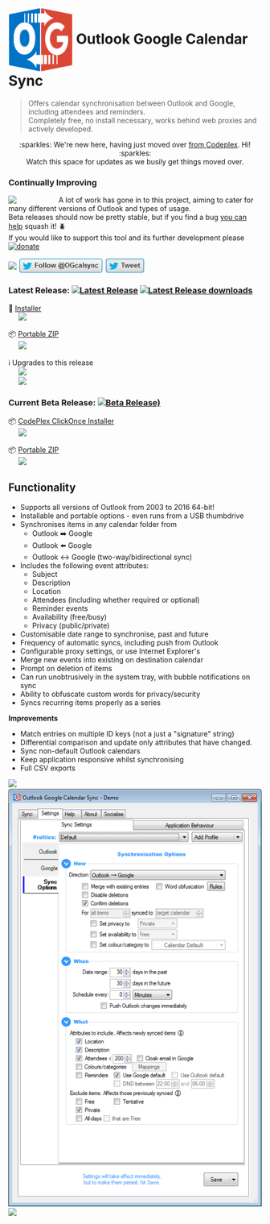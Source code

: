 # <img src="https://github.com/phw198/OutlookGoogleCalendarSync/raw/master/docs/images/ogcs128x128.png" valign="middle"> Outlook Google Calendar Sync

> Offers calendar synchronisation between Outlook and Google, including attendees and reminders.  
> Completely free, no install necessary, works behind web proxies and actively developed.

<p align="center">:sparkles: We're new here, having just moved over <a href="https://outlookgooglecalendarsync.codeplex.com" target="_blank">from Codeplex</a>. Hi! :sparkles:<br/>
Watch this space for updates as we busily get things moved over.</p>

### Continually Improving
<img src="https://campbowiedistrict.com/wp-content/uploads/2016/08/page0-under-construction1.png" v
align="left" width="100px"/> 
A lot of work has gone in to this project, aiming to cater for many different versions of Outlook and types of usage.  
Beta releases should now be pretty stable, but if you find a bug [you can help](https://github.com/phw198/OutlookGoogleCalendarSync/wiki/Reporting-Problems) squash it! :beetle:  
If you would like to support this tool and its further development please [![donate](https://www.paypalobjects.com/en_GB/i/btn/btn_donate_SM.gif)](https://www.paypal.com/cgi-bin/webscr?cmd=_s-xclick&hosted_button_id=RT46CXQDSSYWJ&item_name=Outlook%20Google%20Calendar%20Sync%20donation.%20For%20splash%20screen%20hiding,%20enter%20your%20Gmail%20address%20in%20comment%20section)

<a href="https://plus.google.com/communities/114412828247015553563"><img src="https://github.com/phw198/OutlookGoogleCalendarSync/raw/master/docs/images/home_google_community.png" align="center"></a> <a href="http://www.twitter.com/OGcalsync"><img src="https://github.com/phw198/OutlookGoogleCalendarSync/raw/master/docs/images/home_twitter_follow.png" align="center"></a> <a href="https://twitter.com/intent/tweet?original_referer=https%3A%2F%2Fabout.twitter.com%2Fresources%2Fbuttons&text=I%20just%20found%20this%20amazing%20free%20tool%20to%20sync%20Outlook%20and%20Google%20calendars&tw_p=tweetbutton&url=http%3A%2F%2Fbit.ly%2FOGcalsync&via=OGcalsync"><img src="https://github.com/phw198/OutlookGoogleCalendarSync/raw/master/docs/images/home_tweet.png" align="center"></a>


### Latest Release: [![Latest Release](https://img.shields.io/github/release/phw198/OutlookGoogleCalendarSync.svg)](https://github.com/phw198/OutlookGoogleCalendarSync/releases/latest) [![Latest Release downloads](https://img.shields.io/github/downloads/phw198/outlookgooglecalendarsync/latest/total.svg)](https://github.com/phw198/OutlookGoogleCalendarSync/releases/latest)

:floppy_disk: [Installer](https://github.com/phw198/OutlookGoogleCalendarSync/releases/download/v2.5.3-alpha/Setup.exe)  
 &nbsp;&nbsp;&nbsp;&nbsp;&nbsp;[![](https://img.shields.io/github/downloads/phw198/outlookgooglecalendarsync/v2.5.3-alpha/Setup.exe.svg)](https://github.com/phw198/OutlookGoogleCalendarSync/releases/download/v2.5.3-alpha/Setup.exe)
 
:package: [Portable ZIP](https://github.com/phw198/OutlookGoogleCalendarSync/releases/download/v2.5.3-alpha/Portable_OGCS_v2.5.3.zip)  
 &nbsp;&nbsp;&nbsp;&nbsp;&nbsp;[![](https://img.shields.io/github/downloads/phw198/outlookgooglecalendarsync/v2.5.3-alpha/Portable_OGCS_v2.5.3.zip.svg)](https://github.com/phw198/OutlookGoogleCalendarSync/releases/download/v2.5.3-alpha/Portable_OGCS_v2.5.3.zip)

:information_source: Upgrades to this release  
 &nbsp;&nbsp;&nbsp;&nbsp;&nbsp;![](https://img.shields.io/github/downloads/phw198/outlookgooglecalendarsync/v2.5.3-alpha/OutlookGoogleCalendarSync-2.5.3-alpha-full.nupkg.svg)  
 &nbsp;&nbsp;&nbsp;&nbsp;&nbsp;![](https://img.shields.io/github/downloads/phw198/outlookgooglecalendarsync/v2.5.3-alpha/OutlookGoogleCalendarSync-2.5.3-alpha-delta.nupkg.svg)


### Current Beta Release: [![Beta Release)](https://img.shields.io/github/downloads/phw198/outlookgooglecalendarsync/v2.5.0-beta/total.svg)](https://github.com/phw198/OutlookGoogleCalendarSync/releases/tag/v2.5.0-beta)

:package: [CodePlex ClickOnce Installer](https://outlookgooglecalendarsync.codeplex.com/downloads/get/clickOnce/OutlookGoogleCalendarSync.application)  
 &nbsp;&nbsp;&nbsp;&nbsp;&nbsp;[![](https://img.shields.io/badge/downloads-45976-green.svg)](https://outlookgooglecalendarsync.codeplex.com/downloads/get/clickOnce/OutlookGoogleCalendarSync.application)
 
:package: [Portable ZIP](https://github.com/phw198/OutlookGoogleCalendarSync/releases/download/v2.5.0-beta/Portable_OGCS_v2.5.0.zip)  
 &nbsp;&nbsp;&nbsp;&nbsp;&nbsp;[![](https://img.shields.io/github/downloads/phw198/outlookgooglecalendarsync/v2.5.0-beta/Portable_OGCS_v2.5.0.zip.svg)](https://github.com/phw198/OutlookGoogleCalendarSync/releases/download/v2.5.0-beta/Portable_OGCS_v2.5.0.zip)
 
## Functionality

- Supports all versions of Outlook from 2003 to 2016 64-bit!
- Installable and portable options - even runs from a USB thumbdrive
- Synchronises items in any calendar folder from
   - Outlook :arrow_right: Google
   - Outlook :arrow_left: Google
   - Outlook :left_right_arrow: Google (two-way/bidirectional sync)
- Includes the following event attributes:
   - Subject
   - Description
   - Location
   - Attendees (including whether required or optional)
   - Reminder events
   - Availability (free/busy)
   - Privacy (public/private)
- Customisable date range to synchronise, past and future
- Frequency of automatic syncs, including push from Outlook
- Configurable proxy settings, or use Internet Explorer's
- Merge new events into existing on destination calendar
- Prompt on deletion of items
- Can run unobtrusively in the system tray, with bubble notifications on sync
- Ability to obfuscate custom words for privacy/security
- Syncs recurring items properly as a series

**Improvements**
- Match entries on multiple ID keys (not a just a "signature" string)
- Differential comparison and update only attributes that have changed.
- Sync non-default Outlook calendars
- Keep application responsive whilst synchronising
- Full CSV exports

![](https://github.com/phw198/OutlookGoogleCalendarSync/raw/master/docs/images/home_screen1.png)
![](https://github.com/phw198/OutlookGoogleCalendarSync/raw/master/docs/images/home_screen2.png)
![](https://github.com/phw198/OutlookGoogleCalendarSync/raw/master/docs/images/home_screen3.png)

